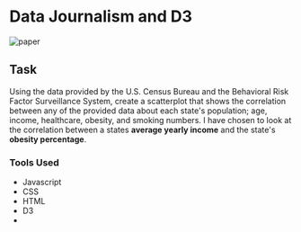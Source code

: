 
# Data Journalism and D3

![paper](https://camo.githubusercontent.com/dc86212a5cfcaee4aa0683039917f5047018852c446bef81d9515eb1ffa13b37/68747470733a2f2f6d656469612e67697068792e636f6d2f6d656469612f763278496f7573376d6e4559672f67697068792e676966)

## Task

Using the data provided by the U.S. Census Bureau and the Behavioral Risk Factor Surveillance System, create a scatterplot that shows the correlation between any of the provided data about each state's population; age, income, healthcare, obesity, and smoking numbers. I have chosen to look at the correlation between a states <b>average yearly income</b> and the state's <b>obesity percentage</b>. 

### Tools Used
- Javascript
- CSS
- HTML
- D3
- 
